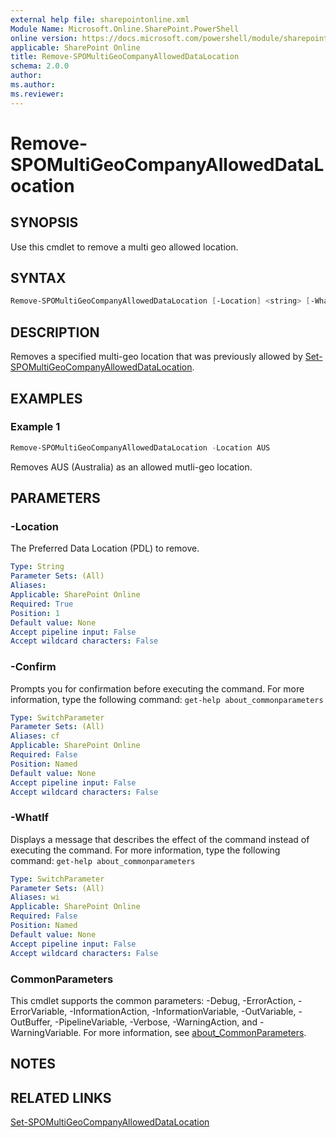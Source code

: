 ```yaml
---
external help file: sharepointonline.xml
Module Name: Microsoft.Online.SharePoint.PowerShell
online version: https://docs.microsoft.com/powershell/module/sharepoint-online/remove-spomultigeocompanyalloweddatalocation
applicable: SharePoint Online
title: Remove-SPOMultiGeoCompanyAllowedDataLocation
schema: 2.0.0
author:
ms.author:
ms.reviewer:
---
```


# Remove-SPOMultiGeoCompanyAllowedDataLocation

## SYNOPSIS

Use this cmdlet to remove a multi geo allowed location.

## SYNTAX

```powershell
Remove-SPOMultiGeoCompanyAllowedDataLocation [-Location] <string> [-WhatIf] [-Confirm] [<CommonParameters>]
```

## DESCRIPTION

Removes a specified multi-geo location that was previously allowed by [Set-SPOMultiGeoCompanyAllowedDataLocation](Set-SPOMultiGeoCompanyAllowedDataLocation.md).

## EXAMPLES

### Example 1

```powershell
Remove-SPOMultiGeoCompanyAllowedDataLocation -Location AUS
```
Removes AUS (Australia) as an allowed mutli-geo location.

## PARAMETERS

### -Location

The Preferred Data Location (PDL) to remove.

```yaml
Type: String
Parameter Sets: (All)
Aliases:
Applicable: SharePoint Online
Required: True
Position: 1
Default value: None
Accept pipeline input: False
Accept wildcard characters: False
```

### -Confirm

Prompts you for confirmation before executing the command.
For more information, type the following command: `get-help about_commonparameters`

```yaml
Type: SwitchParameter
Parameter Sets: (All)
Aliases: cf
Applicable: SharePoint Online
Required: False
Position: Named
Default value: None
Accept pipeline input: False
Accept wildcard characters: False
```

### -WhatIf

Displays a message that describes the effect of the command instead of executing the command.
For more information, type the following command: `get-help about_commonparameters`

```yaml
Type: SwitchParameter
Parameter Sets: (All)
Aliases: wi
Applicable: SharePoint Online
Required: False
Position: Named
Default value: None
Accept pipeline input: False
Accept wildcard characters: False
```

### CommonParameters

This cmdlet supports the common parameters: -Debug, -ErrorAction, -ErrorVariable, -InformationAction, -InformationVariable, -OutVariable, -OutBuffer, -PipelineVariable, -Verbose, -WarningAction, and -WarningVariable. For more information, see [about_CommonParameters](https://go.microsoft.com/fwlink/p/?LinkID=113216).

## NOTES

## RELATED LINKS

[Set-SPOMultiGeoCompanyAllowedDataLocation](Set-SPOMultiGeoCompanyAllowedDataLocation.md)
